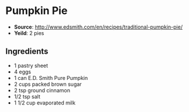 # Pumpkin Pie
 * **Source**: http://www.edsmith.com/en/recipes/traditional-pumpkin-pie/
 * **Yeild**: 2 pies

## Ingredients
 * 1 pastry sheet
 * 4 eggs
 * 1 can E.D. Smith Pure Pumpkin
 * 2 cups packed brown sugar
 * 2 tsp ground cinnamon
 * 1/2 tsp salt
 * 1 1/2 cup evaporated milk
